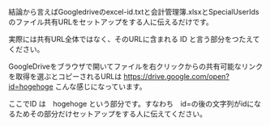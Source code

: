 結論から言えばGoogledriveのexcel-id.txtと会計管理簿.xlsxとSpecialUserIdsのファイル共有URLをセットアップをする人に伝えるだけです。

実際には共有URL全体ではなく、そのURLに含まれる ID と言う部分をつたえてください。

GoogleDriveをブラウザで開いてファイルを右クリックからの共有可能なリンクを取得を選ぶとコピーされるURLは
https://drive.google.com/open?id=hogehoge
こんな感じになっています。

ここでID は　hogehoge という部分です。すなわち　id=の後の文字列がidになるためその部分だけセットアップをする人に伝えてください。
